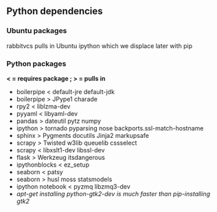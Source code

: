 Python dependencies
-------------------

### Ubuntu packages

rabbitvcs pulls in Ubuntu ipython which we displace later with pip

### Python packages

**< = requires package ; > = pulls in**

 - boilerpipe < default-jre default-jdk
 - boilerpipe > JPype1 charade
 - rpy2 < liblzma-dev
 - pyyaml < libyaml-dev
 - pandas > dateutil pytz numpy
 - ipython > tornado pyparsing nose backports.ssl-match-hostname
 - sphinx > Pygments docutils Jinja2 markupsafe
 - scrapy > Twisted w3lib queuelib cssselect
 - scrapy < libxslt1-dev libssl-dev
 - flask > Werkzeug itsdangerous
 - ipythonblocks < ez_setup
 - seaborn < patsy
 - seaborn > husl moss statsmodels
 - ipython notebook < pyzmq libzmq3-dev
 - *apt-get installing python-gtk2-dev is much faster than pip-installing gtk2*

